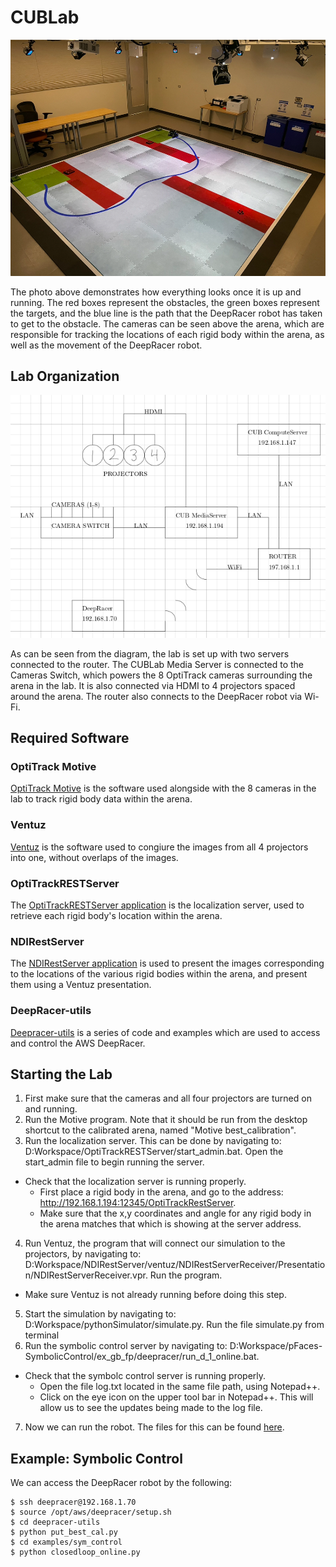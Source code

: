 # CUBLab

![Image of Lab](https://github.com/HyConSys/CUBLab/blob/main/Lab_Photo.png)

The photo above demonstrates how everything looks once it is up and running. The red boxes represent the obstacles, the green boxes represent the targets, and the blue line is the path that the DeepRacer robot has taken to get to the obstacle. The cameras can be seen above the arena, which are responsible for tracking the locations of each rigid body within the arena, as well as the movement of the DeepRacer robot. 

## Lab Organization
![Diagram of Lab](https://github.com/HyConSys/CUBLab/blob/main/Lab_Diagram.png)

As can be seen from the diagram, the lab is set up with two servers connected to the router. The CUBLab Media Server is connected to the Cameras Switch, which powers the 8 OptiTrack cameras surrounding the arena in the lab. It is also connected via HDMI to 4 projectors spaced around the arena. The router also connects to the DeepRacer robot via Wi-Fi. 

## Required Software

### OptiTrack Motive

[OptiTrack Motive](https://optitrack.com/software/) is the software used alongside with the 8 cameras in the lab to track rigid body data within the arena. 

### Ventuz

[Ventuz](https://www.ventuz.com/downloads/) is the software used to congiure the images from all 4 projectors into one, without overlaps of the images. 

### OptiTrackRESTServer

The [OptiTrackRESTServer application](https://github.com/HyConSys/OptiTrackRESTServer) is the localization server, used to retrieve each rigid body's location within the arena. 

### NDIRestServer

The [NDIRestServer application](https://github.com/HyConSys/NDIRestServer) is used to present the images corresponding to the locations of the various rigid bodies within the arena, and present them using a Ventuz presentation.

### DeepRacer-utils

[Deepracer-utils](https://github.com/HyConSys/deepracer-utils) is a series of code and examples which are used to access and control the AWS DeepRacer.

## Starting the Lab

1. First make sure that the cameras and all four projectors are turned on and running.
2. Run the Motive program. Note that it should be run from the desktop shortcut to the calibrated arena, named "Motive best_calibration".
3. Run the localization server. This can be done by navigating to: D:Workspace/OptiTrackRESTServer/start_admin.bat. Open the start_admin file to begin running the server.

  - Check that the localization server is running properly. 
    - First place a rigid body in the arena, and go to the address: http://192.168.1.194:12345/OptiTrackRestServer. 
    - Make sure that the x,y coordinates and angle for any rigid body in the arena matches that which is showing at the server address.
    
4. Run Ventuz, the program that will connect our simulation to the projectors, by navigating to: D:Workspace/NDIRestServer/ventuz/NDIRestServerReceiver/Presentation/NDIRestServerReceiver.vpr. Run the program.
  - Make sure Ventuz is not already running before doing this step.
5. Start the simulation by navigating to: D:Workspace/pythonSimulator/simulate.py. Run the file simulate.py from terminal
6. Run the symbolic control server by navigating to: D:Workspace/pFaces-SymbolicControl/ex_gb_fp/deepracer/run_d_1_online.bat.
  - Check that the symbolc control server is running properly.
    - Open the file log.txt located in the same file path, using Notepad++.
    - Click on the eye icon on the upper tool bar in Notepad++. This will allow us to see the updates being made to the log file. 
7. Now we can run the robot. The files for this can be found [here](https://github.com/HyConSys/deepracer-utils).

## Example: Symbolic Control

We can access the DeepRacer robot by the following:
  ```
  $ ssh deepracer@192.168.1.70
  $ source /opt/aws/deepracer/setup.sh
  $ cd deepracer-utils
  $ python put_best_cal.py
  $ cd examples/sym_control
  $ python closedloop_online.py
  ```
  
